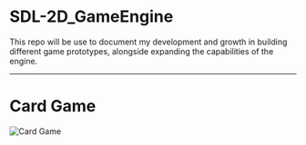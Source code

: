 # SDL-2D_GameEngine
This repo will be use to document my development and growth in building different game prototypes, alongside expanding the capabilities of the engine.

---
# Card Game
![Card Game](https://github.com/malachias13/SDL-2D_GameEngine/assets/69220988/553d3d45-86fa-4a3b-876a-c1a7481d6379)
